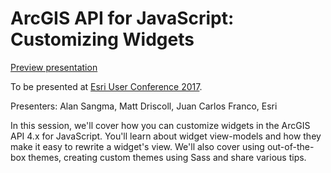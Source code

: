 # ArcGIS API for JavaScript: Customizing Widgets

[Preview presentation](https://jcfranco.github.io/uc-2017-customizing-widgets/slides/#/)

To be presented at [Esri User Conference 2017](http://www.esri.com/about/events/uc).

Presenters: Alan Sangma, Matt Driscoll, Juan Carlos Franco, Esri

In this session, we'll cover how you can customize widgets in the ArcGIS API 4.x for JavaScript. You'll learn about widget view-models and how they make it easy to rewrite a widget's view. We'll also cover using out-of-the-box themes, creating custom themes using Sass and share various tips.
